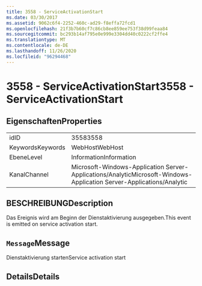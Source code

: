 ```yaml
---
title: 3558 - ServiceActivationStart
ms.date: 03/30/2017
ms.assetid: 9062c6f4-2252-460c-ad29-f8effa72fcd1
ms.openlocfilehash: 21f3b7b60cf7c86cb8ee859ee753f38d99feaa84
ms.sourcegitcommit: bc293b14af795e0e999e3304dd40c0222cf2ffe4
ms.translationtype: MT
ms.contentlocale: de-DE
ms.lasthandoff: 11/26/2020
ms.locfileid: "96294468"
---
```

# <a name="3558---serviceactivationstart"></a><span data-ttu-id="9c38d-102">3558 - ServiceActivationStart</span><span class="sxs-lookup"><span data-stu-id="9c38d-102">3558 - ServiceActivationStart</span></span>

## <a name="properties"></a><span data-ttu-id="9c38d-103">Eigenschaften</span><span class="sxs-lookup"><span data-stu-id="9c38d-103">Properties</span></span>  
  
|||  
|-|-|  
|<span data-ttu-id="9c38d-104">id</span><span class="sxs-lookup"><span data-stu-id="9c38d-104">ID</span></span>|<span data-ttu-id="9c38d-105">3558</span><span class="sxs-lookup"><span data-stu-id="9c38d-105">3558</span></span>|  
|<span data-ttu-id="9c38d-106">Keywords</span><span class="sxs-lookup"><span data-stu-id="9c38d-106">Keywords</span></span>|<span data-ttu-id="9c38d-107">WebHost</span><span class="sxs-lookup"><span data-stu-id="9c38d-107">WebHost</span></span>|  
|<span data-ttu-id="9c38d-108">Ebene</span><span class="sxs-lookup"><span data-stu-id="9c38d-108">Level</span></span>|<span data-ttu-id="9c38d-109">Information</span><span class="sxs-lookup"><span data-stu-id="9c38d-109">Information</span></span>|  
|<span data-ttu-id="9c38d-110">Kanal</span><span class="sxs-lookup"><span data-stu-id="9c38d-110">Channel</span></span>|<span data-ttu-id="9c38d-111">Microsoft-Windows-Application Server-Applications/Analytic</span><span class="sxs-lookup"><span data-stu-id="9c38d-111">Microsoft-Windows-Application Server-Applications/Analytic</span></span>|  
  
## <a name="description"></a><span data-ttu-id="9c38d-112">BESCHREIBUNG</span><span class="sxs-lookup"><span data-stu-id="9c38d-112">Description</span></span>  

 <span data-ttu-id="9c38d-113">Das Ereignis wird am Beginn der Dienstaktivierung ausgegeben.</span><span class="sxs-lookup"><span data-stu-id="9c38d-113">This event is emitted on service activation start.</span></span>  
  
## <a name="message"></a><span data-ttu-id="9c38d-114">`Message`</span><span class="sxs-lookup"><span data-stu-id="9c38d-114">Message</span></span>  

 <span data-ttu-id="9c38d-115">Dienstaktivierung starten</span><span class="sxs-lookup"><span data-stu-id="9c38d-115">Service activation start</span></span>  
  
## <a name="details"></a><span data-ttu-id="9c38d-116">Details</span><span class="sxs-lookup"><span data-stu-id="9c38d-116">Details</span></span>
